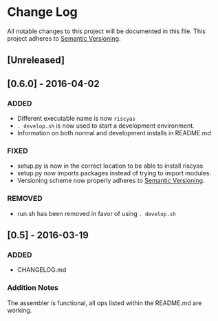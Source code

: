# Change Log
All notable changes to this project will be documented in this file.
This project adheres to [Semantic Versioning](http://semver.org/).

## [Unreleased]

## [0.6.0] - 2016-04-02
### ADDED
- Different executable name is now `riscyas`
- `. develop.sh` is now used to start a development environment.
- Information on both normal and development installs in README.md

### FIXED
- setup.py is now in the correct location to be able to install riscyas
- setup.py now imports packages instead of trying to import modules.
- Versioning scheme now properly adheres to [Semantic Versioning](http://semver.org/).

### REMOVED
- run.sh has been removed in favor of using `. develop.sh`

## [0.5] - 2016-03-19
### ADDED
- CHANGELOG.md

### Addition Notes
The assembler is functional, all ops listed within the README.md are working.

